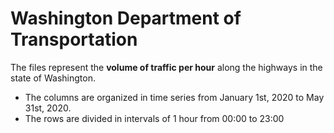 # Washington Department of Transportation

The files represent the **volume of traffic per hour** along the highways in the state of Washington.

- The columns are organized in time series from January 1st, 2020 to May 31st, 2020.
- The rows are divided in intervals of 1 hour from 00:00 to 23:00
